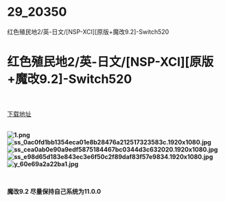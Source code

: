 # 29_20350
红色殖民地2/英-日文/[NSP-XCI][原版+魔改9.2]-Switch520
# 红色殖民地2/英-日文/[NSP-XCI][原版+魔改9.2]-Switch520
 <br/></br>
[下载地址](https://www.switch520.cc/article/20350 "下载地址")
<br/></br>

<p><strong><img title="1.png" src="https://www.switch520.cc/muke_img/2021_07_19_723d4b627bda1.png" alt="1.png"></strong><br>
<strong><img title="ss_0ac0fd1bb1354eca01e8b28476a212517323583c.1920x1080.jpg" src="https://www.switch520.cc/muke_img/2021_07_19_312f686285a56.jpg" alt="ss_0ac0fd1bb1354eca01e8b28476a212517323583c.1920x1080.jpg"></strong><br>
<strong><img title="ss_cea0ab0e90a9edf5875184467bc0344d3c632020.1920x1080.jpg" src="https://www.switch520.cc/muke_img/2021_07_19_8521e785757dc.jpg" alt="ss_cea0ab0e90a9edf5875184467bc0344d3c632020.1920x1080.jpg"></strong><br>
<strong><img title="ss_e98d65d183e843ec3e6f50c2f89daf83f57e9834.1920x1080.jpg" src="https://www.switch520.cc/muke_img/2021_07_19_ea91a019fccd6.jpg" alt="ss_e98d65d183e843ec3e6f50c2f89daf83f57e9834.1920x1080.jpg"></strong><br>
<strong><img title="y_60e69a2a22ba1.jpg" src="https://www.switch520.cc/muke_img/2021_07_19_6dfdb48002509.jpg" alt="y_60e69a2a22ba1.jpg">&nbsp;</strong></p>
<p>&nbsp;</p>
<p><strong>魔改9.2 尽量保持自己系统为11.0.0</strong></p>
